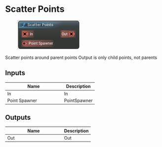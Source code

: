 # Scatter Points

<div align="left" data-full-width="false">

<figure><img src="Scatter_Points.png" alt=""><figcaption></figcaption></figure>

</div>

Scatter points around parent points
Output is only child points, not parents

## Inputs

<table>
<thead><tr><th width="170">Name</th><th>Description</th></tr></thead>
<tbody>
<tr><td>In</td><td>In</td></tr>
<tr><td>Point Spawner</td><td>PointSpawner</td></tr>
</tbody>
</table>

## Outputs

<table>
<thead><tr><th width="170">Name</th><th>Description</th></tr></thead>
<tbody>
<tr><td>Out</td><td>Out</td></tr>
</tbody>
</table>